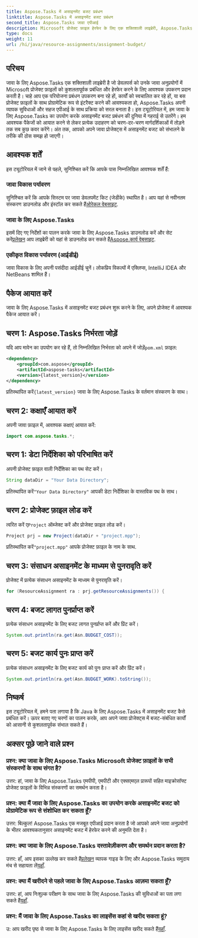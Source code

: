 ```yaml
---
title: Aspose.Tasks में असाइनमेंट बजट प्रबंधन
linktitle: Aspose.Tasks में असाइनमेंट बजट प्रबंधन
second_title: Aspose.Tasks जावा एपीआई
description: Microsoft प्रोजेक्ट फ़ाइल हेरफेर के लिए एक शक्तिशाली लाइब्रेरी, Aspose.Tasks का उपयोग करके जावा में असाइनमेंट बजट को कुशलतापूर्वक प्रबंधित करना सीखें।
type: docs
weight: 11
url: /hi/java/resource-assignments/assignment-budget/
---
```

## परिचय
जावा के लिए Aspose.Tasks एक शक्तिशाली लाइब्रेरी है जो डेवलपर्स को उनके जावा अनुप्रयोगों में Microsoft प्रोजेक्ट फ़ाइलों को कुशलतापूर्वक प्रबंधित और हेरफेर करने के लिए आवश्यक उपकरण प्रदान करती है। चाहे आप एक परियोजना प्रबंधन उपकरण बना रहे हों, कार्यों को स्वचालित कर रहे हों, या बस प्रोजेक्ट फ़ाइलों के साथ प्रोग्रामेटिक रूप से इंटरैक्ट करने की आवश्यकता हो, Aspose.Tasks अपनी व्यापक सुविधाओं और सहज एपीआई के साथ प्रक्रिया को सरल बनाता है।
इस ट्यूटोरियल में, हम जावा के लिए Aspose.Tasks का उपयोग करके असाइनमेंट बजट प्रबंधन की दुनिया में गहराई से उतरेंगे। हम आवश्यक पैकेजों को आयात करने से लेकर प्रत्येक उदाहरण को चरण-दर-चरण मार्गदर्शिकाओं में तोड़ने तक सब कुछ कवर करेंगे। अंत तक, आपको अपने जावा प्रोजेक्ट्स में असाइनमेंट बजट को संभालने के तरीके की ठोस समझ हो जाएगी।
## आवश्यक शर्तें
इस ट्यूटोरियल में जाने से पहले, सुनिश्चित करें कि आपके पास निम्नलिखित आवश्यक शर्तें हैं:
### जावा विकास पर्यावरण
 सुनिश्चित करें कि आपके सिस्टम पर जावा डेवलपमेंट किट (जेडीके) स्थापित है। आप यहां से नवीनतम संस्करण डाउनलोड और इंस्टॉल कर सकते हैं[ओरेकल वेबसाइट](https://www.oracle.com/java/technologies/javase-jdk11-downloads.html).
### जावा के लिए Aspose.Tasks
 इसमें दिए गए निर्देशों का पालन करके जावा के लिए Aspose.Tasks डाउनलोड करें और सेट करें[प्रलेखन](https://reference.aspose.com/tasks/java/) आप लाइब्रेरी को यहां से डाउनलोड कर सकते हैं[Aspose.कार्य वेबसाइट](https://releases.aspose.com/tasks/java/).
### एकीकृत विकास पर्यावरण (आईडीई)
जावा विकास के लिए अपनी पसंदीदा आईडीई चुनें। लोकप्रिय विकल्पों में एक्लिप्स, IntelliJ IDEA और NetBeans शामिल हैं।
## पैकेज आयात करें
जावा के लिए Aspose.Tasks में असाइनमेंट बजट प्रबंधन शुरू करने के लिए, अपने प्रोजेक्ट में आवश्यक पैकेज आयात करें।
## चरण 1: Aspose.Tasks निर्भरता जोड़ें
 यदि आप मावेन का उपयोग कर रहे हैं, तो निम्नलिखित निर्भरता को अपने में जोड़ें`pom.xml` फ़ाइल:
```xml
<dependency>
    <groupId>com.aspose</groupId>
    <artifactId>aspose-tasks</artifactId>
    <version>{latest_version}</version>
</dependency>
```
 प्रतिस्थापित करें`{latest_version}` जावा के लिए Aspose.Tasks के वर्तमान संस्करण के साथ।
## चरण 2: कक्षाएँ आयात करें
अपनी जावा फ़ाइल में, आवश्यक कक्षाएं आयात करें:
```java
import com.aspose.tasks.*;
```

## चरण 1: डेटा निर्देशिका को परिभाषित करें
अपनी प्रोजेक्ट फ़ाइल वाली निर्देशिका का पथ सेट करें।
```java
String dataDir = "Your Data Directory";
```
 प्रतिस्थापित करें`"Your Data Directory"` आपकी डेटा निर्देशिका के वास्तविक पथ के साथ।
## चरण 2: प्रोजेक्ट फ़ाइल लोड करें
 त्वरित करें ए`Project` ऑब्जेक्ट करें और प्रोजेक्ट फ़ाइल लोड करें।
```java
Project prj = new Project(dataDir + "project.mpp");
```
 प्रतिस्थापित करें`"project.mpp"` आपके प्रोजेक्ट फ़ाइल के नाम के साथ.
## चरण 3: संसाधन असाइनमेंट के माध्यम से पुनरावृति करें
प्रोजेक्ट में प्रत्येक संसाधन असाइनमेंट के माध्यम से पुनरावृति करें।
```java
for (ResourceAssignment ra : prj.getResourceAssignments()) {
```
## चरण 4: बजट लागत पुनर्प्राप्त करें
प्रत्येक संसाधन असाइनमेंट के लिए बजट लागत पुनर्प्राप्त करें और प्रिंट करें।
```java
System.out.println(ra.get(Asn.BUDGET_COST));
```
## चरण 5: बजट कार्य पुनः प्राप्त करें
प्रत्येक संसाधन असाइनमेंट के लिए बजट कार्य को पुनः प्राप्त करें और प्रिंट करें।
```java
System.out.println(ra.get(Asn.BUDGET_WORK).toString());
```
## निष्कर्ष
इस ट्यूटोरियल में, हमने पता लगाया है कि Java के लिए Aspose.Tasks में असाइनमेंट बजट कैसे प्रबंधित करें। ऊपर बताए गए चरणों का पालन करके, आप अपने जावा प्रोजेक्ट्स में बजट-संबंधित कार्यों को आसानी से कुशलतापूर्वक संभाल सकते हैं।
## अक्सर पूछे जाने वाले प्रश्न
### प्रश्न: क्या जावा के लिए Aspose.Tasks Microsoft प्रोजेक्ट फ़ाइलों के सभी संस्करणों के साथ संगत है?
उत्तर: हां, जावा के लिए Aspose.Tasks एमपीपी, एमपीटी और एक्सएमएल प्रारूपों सहित माइक्रोसॉफ्ट प्रोजेक्ट फ़ाइलों के विभिन्न संस्करणों का समर्थन करता है।
### प्रश्न: क्या मैं जावा के लिए Aspose.Tasks का उपयोग करके असाइनमेंट बजट को प्रोग्रामेटिक रूप से संशोधित कर सकता हूँ?
उत्तर: बिल्कुल! Aspose.Tasks एक मजबूत एपीआई प्रदान करता है जो आपको अपने जावा अनुप्रयोगों के भीतर आवश्यकतानुसार असाइनमेंट बजट में हेरफेर करने की अनुमति देता है।
### प्रश्न: क्या जावा के लिए Aspose.Tasks दस्तावेज़ीकरण और समर्थन प्रदान करता है?
 उत्तर: हाँ, आप इसका उल्लेख कर सकते हैं[प्रलेखन](https://reference.aspose.com/tasks/java/) व्यापक गाइड के लिए और Aspose.Tasks समुदाय मंच से सहायता लें[यहाँ](https://forum.aspose.com/c/tasks/15).
### प्रश्न: क्या मैं खरीदने से पहले जावा के लिए Aspose.Tasks आज़मा सकता हूँ?
 उत्तर: हां, आप निःशुल्क परीक्षण के साथ जावा के लिए Aspose.Tasks की सुविधाओं का पता लगा सकते हैं[यहाँ](https://releases.aspose.com/).
### प्रश्न: मैं जावा के लिए Aspose.Tasks का लाइसेंस कहां से खरीद सकता हूं?
 उ: आप खरीद पृष्ठ से जावा के लिए Aspose.Tasks के लिए लाइसेंस खरीद सकते हैं[यहाँ](https://purchase.aspose.com/buy).